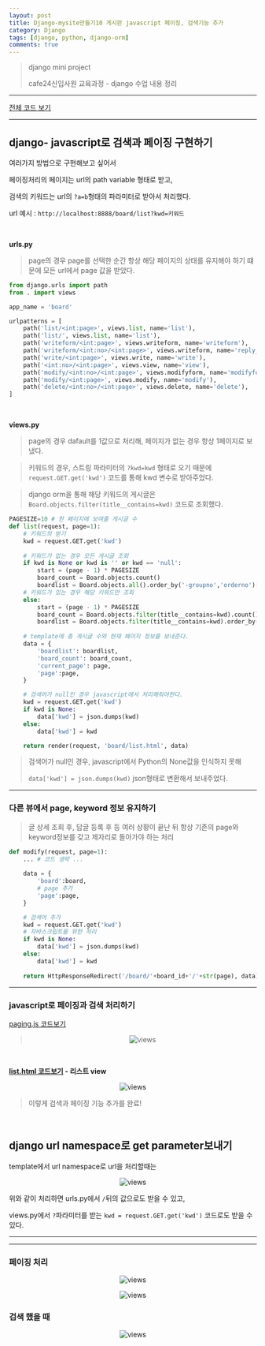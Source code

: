 ```yaml
---
layout: post
title: Django-mysite만들기10 게시판 javascript 페이징, 검색기능 추가
category: Django
tags: [django, python, django-orm]
comments: true
---
```


> django mini project 
>
> cafe24신입사원 교육과정 - django 수업 내용 정리
>



---



[전체 코드 보기](https://github.com/jungeunlee95/python-mysite)



---

## django- javascript로 검색과 페이징 구현하기

여러가지 방법으로 구현해보고 싶어서

페이징처리의 페이지는 url의 path variable 형태로 받고,

검색의 키워드는 url의 `?a=b`형태의 파라미터로 받아서 처리했다.

url 예시 : `http://localhost:8888/board/list?kwd=키워드`

<br>

**urls.py** 

> page의 경우 page를 선택한 순간 항상 해당 페이지의 상태를 유지해야 하기 떄문에 모든 url에서 page 값을 받았다.

```python
from django.urls import path
from . import views

app_name = 'board'

urlpatterns = [
    path('list/<int:page>', views.list, name='list'),
    path('list/', views.list, name='list'),
    path('writeform/<int:page>', views.writeform, name='writeform'),
    path('writeform/<int:no>/<int:page>', views.writeform, name='reply_writeform'),
    path('write/<int:page>', views.write, name='write'),
    path('<int:no>/<int:page>', views.view, name='view'),
    path('modify/<int:no>/<int:page>', views.modifyform, name='modifyform'),
    path('modify/<int:page>', views.modify, name='modify'),
    path('delete/<int:no>/<int:page>', views.delete, name='delete'),
]
```

<br>

**views.py**

> page의 경우 dafault를 1값으로 처리해, 페이지가 없는 경우 항상 1페이지로 보냈다.

> 키워드의 경우,  스트링 파라미터의 `?kwd=kwd` 형태로 오기 때문에 `request.GET.get('kwd')` 코드를 통해 kwd 변수로 받아주었다.

> django orm을 통해 해당 키워드의 게시글은 `Board.objects.filter(title__contains=kwd)` 코드로 조회했다.

```python
PAGESIZE=10 # 한 페이지에 보여줄 게시글 수
def list(request, page=1):
    # 키워드의 받기
    kwd = request.GET.get('kwd')
    
    # 키워드가 없는 경우 모든 게시글 조회
    if kwd is None or kwd is '' or kwd == 'null':
        start = (page - 1) * PAGESIZE
        board_count = Board.objects.count()
        boardlist = Board.objects.all().order_by('-groupno','orderno')[start:start+PAGESIZE]
    # 키워드가 있는 경우 해당 키워드만 조회
    else:
        start = (page - 1) * PAGESIZE
        board_count = Board.objects.filter(title__contains=kwd).count()
        boardlist = Board.objects.filter(title__contains=kwd).order_by('-groupno', 'orderno')[start:start + PAGESIZE]
	
    # template에 총 게시글 수와 현재 페이지 정보를 보내준다.
    data = {
        'boardlist': boardlist,
        'board_count': board_count,
        'current_page': page,
        'page':page,
    }

    # 검색어가 null인 경우 javascript에서 처리해줘야한다.
    kwd = request.GET.get('kwd')
    if kwd is None:
        data['kwd'] = json.dumps(kwd)
    else:
        data['kwd'] = kwd

    return render(request, 'board/list.html', data)
```

> 검색어가 null인 경우, javascript에서 Python의 None값을 인식하지 못해
>
> `data['kwd'] = json.dumps(kwd)` json형태로 변환해서 보내주었다.

---

### 다른 뷰에서 page, keyword 정보 유지하기

> 글 상세 조회 후, 답글 등록 후 등 여러 상황이 끝난 뒤 항상 기존의 page와 keyword정보를 갖고 제자리로 돌아가야 하는 처리

```python
def modify(request, page=1):
    ... # 코드 생략 ...
    
    data = {
        'board':board,
        # page 추가
        'page':page,
    }

    # 검색어 추가
    kwd = request.GET.get('kwd')
    # 자바스크립트를 위한 처리
    if kwd is None:
        data['kwd'] = json.dumps(kwd)
    else:
        data['kwd'] = kwd
	
    return HttpResponseRedirect('/board/'+board_id+'/'+str(page), data)
```

---

### javascript로 페이징과 검색 처리하기

[paging.js 코드보기](<https://github.com/jungeunlee95/python-mysite/blob/master/statics/js/paging.js>)

> <center>
> <figure>
> <img src="/assets/post-img/django/1561464162134.png" alt="views">
> <figcaption></figcaption>
> </figure>
> </center>

<br>

**[list.html 코드보기](<https://github.com/jungeunlee95/python-mysite/blob/master/templates/board/list.html>)  - 리스트 view**

<center>
<figure>
<img src="/assets/post-img/django/1561464261568.png" alt="views">
<figcaption></figcaption>
</figure>
</center>

> 이렇게 검색과 페이징 기능 추가를 완료!

<br>

## django url namespace로 get parameter보내기

template에서 url namespace로 url을 처리할때는

<center>
<figure>
<img src="/assets/post-img/django/1561464277591.png" alt="views">
<figcaption></figcaption>
</figure>
</center>

위와 같이 처리하면 urls.py에서 `/`뒤의 값으로도 받을 수 있고,

views.py에서 `?`파라미터를 받는 `kwd = request.GET.get('kwd')` 코드로도 받을 수 있다.

---

---

### 페이징 처리

<center>
<figure>
<img src="/assets/post-img/django/1561463734233.png" alt="views">
<figcaption></figcaption>
</figure>
</center>

<center>
<figure>
<img src="/assets/post-img/django/1561463740881.png" alt="views">
<figcaption></figcaption>
</figure>
</center>

### 검색 했을 때

<center>
<figure>
<img src="/assets/post-img/django/1561463753665.png" alt="views">
<figcaption></figcaption>
</figure>
</center>
